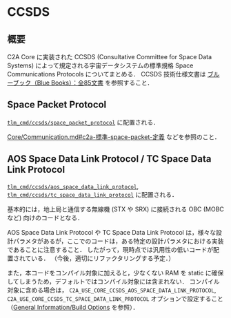 # CCSDS

## 概要
C2A Core に実装された CCSDS (Consultative Committee for Space Data Systems) によって規定される宇宙データシステムの標準規格  Space Communications Protocols についてまとめる．
CCSDS 技術仕様文書は [ブルーブック（Blue Books）：全85文書](https://stage.tksc.jaxa.jp/ccsds/docs/doc_blue.html) を参照すること．


## Space Packet Protocol
[`tlm_cmd/ccsds/space_packet_protocol`](/tlm_cmd/ccsds/space_packet_protocol/) に配置される．

[Core/Communication.md#c2a-標準-space-packet-定義](./communication.md#c2a-標準-space-packet-定義) などを参照のこと．


## AOS Space Data Link Protocol / TC Space Data Link Protocol
[`tlm_cmd/ccsds/aos_space_data_link_protocol`](/tlm_cmd/ccsds/aos_space_data_link_protocol/), [`tlm_cmd/ccsds/tc_space_data_link_protocol`](/tlm_cmd/ccsds/tc_space_data_link_protocol/) に配置される．

基本的には，地上局と通信する無線機 (STX や SRX) に接続される OBC (MOBC など) 向けのコードとなる．

AOS Space Data Link Protocol や TC Space Data Link Protocol は，様々な設計パラメタがあるが，ここでのコードは，ある特定の設計パラメタにおける実装であることに注意すること．
したがって，現時点では汎用性の低いコードが配置されている．
（今後，適切にリファクタリングする予定．）

また，本コードをコンパイル対象に加えると，少なくない RAM を static に確保してしまうため，デフォルトではコンパイル対象には含まれない．
コンパイル対象に含める場合は， `C2A_USE_CORE_CCSDS_AOS_SPACE_DATA_LINK_PROTOCOL`, `C2A_USE_CORE_CCSDS_TC_SPACE_DATA_LINK_PROTOCOL` オプションで設定すること（[General Information/Build Options](../general/build_options.md) を参照）．
